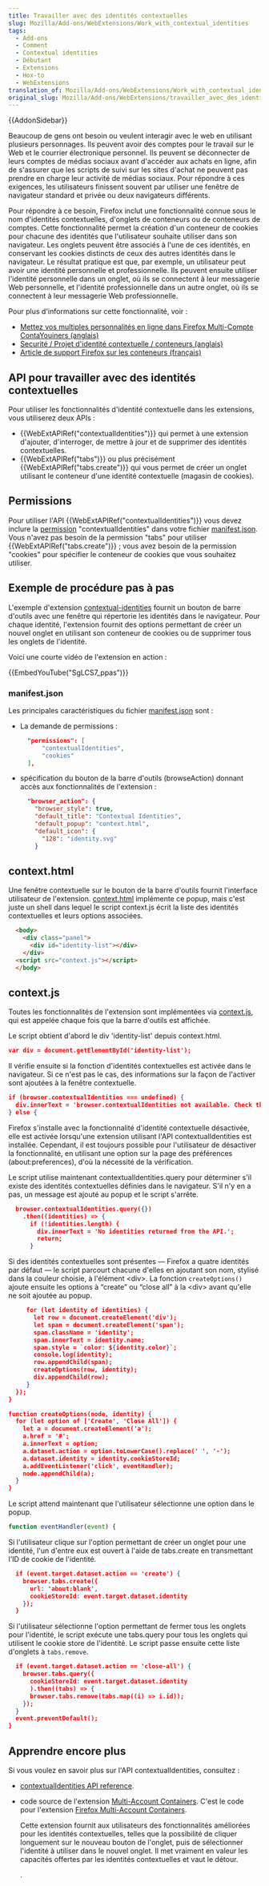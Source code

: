 ```yaml
---
title: Travailler avec des identités contextuelles
slug: Mozilla/Add-ons/WebExtensions/Work_with_contextual_identities
tags:
  - Add-ons
  - Comment
  - Contextual identities
  - Débutant
  - Extensions
  - Hox-to
  - WebExtensions
translation_of: Mozilla/Add-ons/WebExtensions/Work_with_contextual_identities
original_slug: Mozilla/Add-ons/WebExtensions/travailler_avec_des_identites_contextuelles
---
```


{{AddonSidebar}}

Beaucoup de gens ont besoin ou veulent interagir avec le web en utilisant plusieurs personnages. Ils peuvent avoir des comptes pour le travail sur le Web et le courrier électronique personnel. Ils peuvent se déconnecter de leurs comptes de médias sociaux avant d'accéder aux achats en ligne, afin de s'assurer que les scripts de suivi sur les sites d'achat ne peuvent pas prendre en charge leur activité de médias sociaux. Pour répondre à ces exigences, les utilisateurs finissent souvent par utiliser une fenêtre de navigateur standard et privée ou deux navigateurs différents.

Pour répondre à ce besoin, Firefox inclut une fonctionnalité connue sous le nom d'identités contextuelles, d'onglets de conteneurs ou de conteneurs de comptes. Cette fonctionnalité permet la création d'un conteneur de cookies pour chacune des identités que l'utilisateur souhaite utiliser dans son navigateur. Les onglets peuvent être associés à l'une de ces identités, en conservant les cookies distincts de ceux des autres identités dans le navigateur. Le résultat pratique est que, par exemple, un utilisateur peut avoir une identité personnelle et professionnelle. Ils peuvent ensuite utiliser l'identité personnelle dans un onglet, où ils se connectent à leur messagerie Web personnelle, et l'identité professionnelle dans un autre onglet, où ils se connectent à leur messagerie Web professionnelle.

Pour plus d'informations sur cette fonctionnalité, voir :

- [Mettez vos multiples personnalités en ligne dans Firefox Multi-Compte ContaYouiners (anglais)](https://blog.mozilla.org/firefox/introducing-firefox-multi-account-containers/)
- [Securité / Projet d'identité contextuelle / conteneurs (anglais)](https://wiki.mozilla.org/Security/Contextual_Identity_Project/Containers)
- [Article de support Firefox sur les conteneurs (français)](https://support.mozilla.org/fr/kb/onglets-contextuels-avec-les-containers)

## API pour travailler avec des identités contextuelles

Pour utiliser les fonctionnalités d'identité contextuelle dans les extensions, vous utiliserez deux APIs :

- {{WebExtAPIRef("contextualIdentities")}} qui permet à une extension d'ajouter, d'interroger, de mettre à jour et de supprimer des identités contextuelles.
- {{WebExtAPIRef("tabs")}} ou plus précisément {{WebExtAPIRef("tabs.create")}} qui vous permet de créer un onglet utilisant le conteneur d'une identité contextuelle (magasin de cookies).

## Permissions

Pour utiliser l'API {{WebExtAPIRef("contextualIdentities")}} vous devez inclure la  [permission](/fr/Add-ons/WebExtensions/manifest.json/permissions) "contextualIdentities" dans votre fichier [manifest.json](/fr/Add-ons/WebExtensions/manifest.json). Vous n'avez pas besoin de la permission "tabs" pour utiliser {{WebExtAPIRef("tabs.create")}} ; vous avez besoin de la permission "cookies" pour spécifier le conteneur de cookies que vous souhaitez utiliser.

## Exemple de procédure pas à pas

L'exemple d'extension [contextual-identities](https://github.com/mdn/webextensions-examples/tree/master/contextual-identities) fournit un bouton de barre d'outils avec une fenêtre qui répertorie les identités dans le navigateur. Pour chaque identité, l'extension fournit des options permettant de créer un nouvel onglet en utilisant son conteneur de cookies ou de supprimer tous les onglets de l'identité.

Voici une courte vidéo de l'extension en action :

{{EmbedYouTube("SgLCS7_ppas")}}

### manifest.json

Les principales caractéristiques du fichier [manifest.json](https://github.com/mdn/webextensions-examples/blob/master/contextual-identities/manifest.json) sont :

- La demande de permissions :

  ```json
    "permissions": [
        "contextualIdentities",
        "cookies"
    ],
  ```

- spécification du bouton de la barre d'outils (browseAction) donnant accès aux fonctionnalités de l'extension :

  ```json
    "browser_action": {
      "browser_style": true,
      "default_title": "Contextual Identities",
      "default_popup": "context.html",
      "default_icon": {
        "128": "identity.svg"
      }
  ```

## context.html

Une fenêtre contextuelle sur le bouton de la barre d'outils fournit l'interface utilisateur de l'extension. [context.html](https://github.com/mdn/webextensions-examples/blob/master/contextual-identities/context.html) implémente ce popup, mais c'est juste un shell dans lequel le script context.js écrit la liste des identités contextuelles et leurs options associées.

```html
  <body>
    <div class="panel">
      <div id="identity-list"></div>
    </div>
  <script src="context.js"></script>
  </body>
```

## context.js

Toutes les fonctionnalités de l'extension sont implémentées via [context.js](https://github.com/mdn/webextensions-examples/blob/master/contextual-identities/context.js), qui est appelée chaque fois que la barre d'outils est affichée.

Le script obtient d'abord le div 'identity-list' depuis context.html.

```json
var div = document.getElementById('identity-list');
```

Il vérifie ensuite si la fonction d'identités contextuelles est activée dans le navigateur. Si ce n'est pas le cas, des informations sur la façon de l'activer sont ajoutées à la fenêtre contextuelle.

```json
if (browser.contextualIdentities === undefined) {
  div.innerText = 'browser.contextualIdentities not available. Check that the privacy.userContext.enabled pref is set to true, and reload the add-on.';
} else {
```

Firefox s'installe avec la fonctionnalité d'identité contextuelle désactivée, elle est activée lorsqu'une extension utilisant l'API contextualIdentities est installée. Cependant, il est toujours possible pour l'utilisateur de désactiver la fonctionnalité, en utilisant une option sur la page des préférences (about:preferences), d'où la nécessité de la vérification.

Le script utilise maintenant contextualIdentities.query pour déterminer s'il existe des identités contextuelles définies dans le navigateur. S'il n'y en a pas, un message est ajouté au popup et le script s'arrête.

```json
  browser.contextualIdentities.query({})
    .then((identities) => {
      if (!identities.length) {
        div.innerText = 'No identities returned from the API.';
        return;
      }
```

Si des identités contextuelles sont présentes — Firefox a quatre identités par défaut — le script parcourt chacune d'elles en ajoutant son nom, stylisé dans la couleur choisie, à l'élément \<div>. La fonction `createOptions()` ajoute ensuite les options à “create” ou  “close all” à la \<div> avant qu'elle ne soit ajoutée au popup.

```json
     for (let identity of identities) {
       let row = document.createElement('div');
       let span = document.createElement('span');
       span.className = 'identity';
       span.innerText = identity.name;
       span.style = `color: ${identity.color}`;
       console.log(identity);
       row.appendChild(span);
       createOptions(row, identity);
       div.appendChild(row);
     }
  });
}

function createOptions(node, identity) {
  for (let option of ['Create', 'Close All']) {
    let a = document.createElement('a');
    a.href = '#';
    a.innerText = option;
    a.dataset.action = option.toLowerCase().replace(' ', '-');
    a.dataset.identity = identity.cookieStoreId;
    a.addEventListener('click', eventHandler);
    node.appendChild(a);
  }
}
```

Le script attend maintenant que l'utilisateur sélectionne une option dans le popup.

```js
function eventHandler(event) {
```

Si l'utilisateur clique sur l'option permettant de créer un onglet pour une identité, l'un d'entre eux est ouvert à l'aide de tabs.create en transmettant l'ID de cookie de l'identité.

```json
  if (event.target.dataset.action == 'create') {
    browser.tabs.create({
      url: 'about:blank',
      cookieStoreId: event.target.dataset.identity
    });
  }
```

Si l'utilisateur sélectionne l'option permettant de fermer tous les onglets pour l'identité, le script exécute une tabs.query pour tous les onglets qui utilisent le cookie store de l'identité. Le script passe ensuite cette liste d'onglets à `tabs.remove`.

```json
  if (event.target.dataset.action == 'close-all') {
    browser.tabs.query({
      cookieStoreId: event.target.dataset.identity
      ).then((tabs) => {
      browser.tabs.remove(tabs.map((i) => i.id));
    });
  }
  event.preventDefault();
}
```

## Apprendre encore plus

Si vous voulez en savoir plus sur l'API contextualIdentities, consultez :

- [contextualIdentities API reference](/fr/Add-ons/WebExtensions/API/contextualIdentities).
- code source de l'extension [Multi-Account Containers](https://github.com/mozilla/multi-account-containers/#readme). C'est le code pour l'extension [Firefox Multi-Account Containers](/fr/firefox/addon/multi-account-containers/).

  Cette extension fournit aux utilisateurs des fonctionnalités améliorées pour les identités contextuelles, telles que la possibilité de cliquer longuement sur le nouveau bouton de l'onglet, puis de sélectionner l'identité à utiliser dans le nouvel onglet. Il met vraiment en valeur les capacités offertes par les identités contextuelles et vaut le détour.

  .
